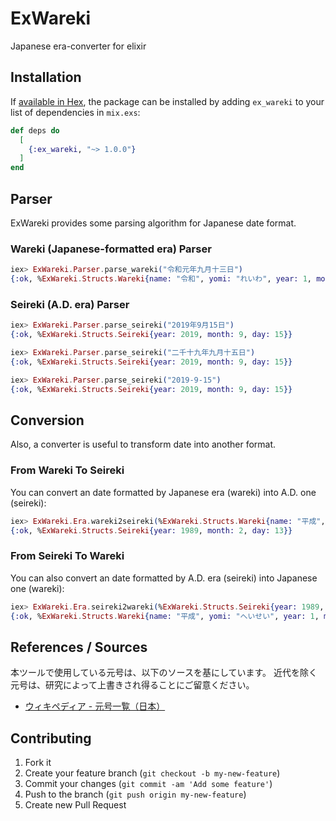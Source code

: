 # ExWareki

Japanese era-converter for elixir

## Installation

If [available in Hex](https://hex.pm/docs/publish), the package can be installed
by adding `ex_wareki` to your list of dependencies in `mix.exs`:

```elixir
def deps do
  [
    {:ex_wareki, "~> 1.0.0"}
  ]
end
```

## Parser

ExWareki provides some parsing algorithm for Japanese date format.

### Wareki (Japanese-formatted era) Parser

```elixir
iex> ExWareki.Parser.parse_wareki("令和元年九月十三日")
{:ok, %ExWareki.Structs.Wareki{name: "令和", yomi: "れいわ", year: 1, month: 9, day: 13}}
```

### Seireki (A.D. era) Parser

```elixir
iex> ExWareki.Parser.parse_seireki("2019年9月15日")
{:ok, %ExWareki.Structs.Seireki{year: 2019, month: 9, day: 15}}

iex> ExWareki.Parser.parse_seireki("二千十九年九月十五日")
{:ok, %ExWareki.Structs.Seireki{year: 2019, month: 9, day: 15}}

iex> ExWareki.Parser.parse_seireki("2019-9-15")
{:ok, %ExWareki.Structs.Seireki{year: 2019, month: 9, day: 15}}
```

## Conversion

Also, a converter is useful to transform date into another format.

### From Wareki To Seireki

You can convert an date formatted by Japanese era (wareki) into A.D. one (seireki):

```elixir
iex> ExWareki.Era.wareki2seireki(%ExWareki.Structs.Wareki{name: "平成", yomi: "へいせい", year: 1, month: 2, day: 13})
{:ok, %ExWareki.Structs.Seireki{year: 1989, month: 2, day: 13}}
```

### From Seireki To Wareki

You can also convert an date formatted by A.D. era (seireki) into Japanese one (wareki):

```elixir
iex> ExWareki.Era.seireki2wareki(%ExWareki.Structs.Seireki{year: 1989, month: 2, day: 13})
{:ok, %ExWareki.Structs.Wareki{name: "平成", yomi: "へいせい", year: 1, month: 2, day: 13}}
```

## References / Sources

本ツールで使用している元号は、以下のソースを基にしています。
近代を除く元号は、研究によって上書きされ得ることにご留意ください。

- [ウィキペディア - 元号一覧（日本）](https://ja.wikipedia.org/wiki/%E5%85%83%E5%8F%B7%E4%B8%80%E8%A6%A7_(%E6%97%A5%E6%9C%AC))

## Contributing

1. Fork it
2. Create your feature branch (`git checkout -b my-new-feature`)
3. Commit your changes (`git commit -am 'Add some feature'`)
4. Push to the branch (`git push origin my-new-feature`)
5. Create new Pull Request
